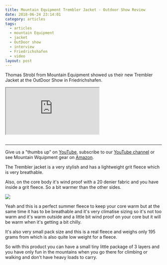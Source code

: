 ```yaml
---
title: Mountain Equipment Trembler Jacket - Outdoor Show Review
date: 2018-06-24 23:14:01
category: articles
tags:
  - articles
  - mountain Equipment
  - jacket
  - OutDoor show
  - interview
  - Friedrichshafen
  - video
layout: post
---
```


Thomas Strobl from Mountain Equipment showed us their new Trembler Jacket at the OutDoor Show in Friedrichshafen.

<div class="embed-responsive embed-responsive-16by9">
    <iframe class="embed-responsive-item" src="https://www.youtube.com/embed/dVIIME5Su-0"></iframe>
</div>
<br>
<!--more-->

---

Give us a "thumbs up" on <a rel="nofollow" href="https://www.youtube.com/watch?v=dVIIME5Su-0" target="_blank" >YouTube</a>, subscribe to our <a rel="nofollow" target="_blank"  href="https://www.youtube.com/channel/UCnO9Q_m9EaOCrHmmQIBVBNw?sub_confirmation=1">YouTube channel</a> or see Mountain Wquipment gear on <a rel="nofollow" href="https://amzn.to/2zcKjAy"  target="_blank">Amazon</a>.

The Trembler jacket is a very stylish and has a lightweight grit fleece which is
very breathable.  

Also, on the core body it's wind proof with a 20 denier fabric and you have
inside a grit fleece. So a bit warmer than the other sides.

<a rel="nofollow"  href="https://www.amazon.com/Mountain-Equipment-TREMBLER-JACKET-SODALITE/dp/B0797SZ866/ref=as_li_ss_il?s=sporting-goods&ie=UTF8&qid=1530016834&sr=1-4&keywords=mountain+equipment+trembler+jacket&linkCode=li3&tag=hikeve-20&linkId=9f54fec2b35a82a9c5d1fb810563b5a4" target="_blank"><img border="0" src="//ws-na.amazon-adsystem.com/widgets/q?_encoding=UTF8&ASIN=B0797SZ866&Format=_SL250_&ID=AsinImage&MarketPlace=US&ServiceVersion=20070822&WS=1&tag=hikeve-20" ></a><img src="https://ir-na.amazon-adsystem.com/e/ir?t=hikeve-20&l=li3&o=1&a=B0797SZ866" width="1" height="1" border="0" alt="Mountain Equipment Trembler Jacket" style="border:none !important; margin:0px !important;" />

Yeah and this is a perfect summer fleece to keep your core warm but at the
same time it has to be breathable and it's very climatise sizing so it's not too
warm and it's warm outside and a little bit wind proof on your core but
it will be warm when it's getting a bit chilly.

It's also very small pack size and this is a real fleece and
weighs only 195 grams from which is also quite low weight for
a fleece.

So with this product you can have a small tiny little package of
3 layers and you have only fun in the mountains when you go there for climbing
or walking and don't have heavy loads to carry.
